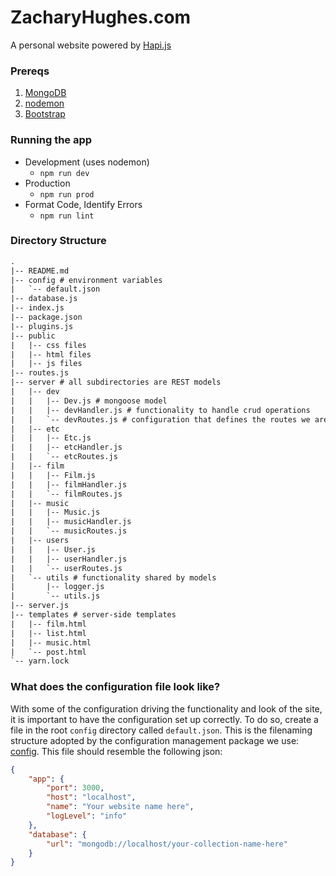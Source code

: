 # ZacharyHughes.com

A personal website powered by [Hapi.js](https://hapijs.com/)

### Prereqs

1. [MongoDB](https://docs.mongodb.com/manual/tutorial/install-mongodb-on-os-x/)
2. [nodemon](https://nodemon.io/)
3. [Bootstrap](https://getbootstrap.com/docs/4.3/getting-started/download/)

### Running the app
- Development (uses nodemon)
    - `npm run dev`
- Production
    - `npm run prod`
- Format Code, Identify Errors
    - `npm run lint`

### Directory Structure

```txt
.
|-- README.md
|-- config # environment variables
|   `-- default.json
|-- database.js
|-- index.js
|-- package.json
|-- plugins.js
|-- public 
|   |-- css files
|   |-- html files
|   |-- js files
|-- routes.js
|-- server # all subdirectories are REST models
|   |-- dev
|   |   |-- Dev.js # mongoose model
|   |   |-- devHandler.js # functionality to handle crud operations
|   |   `-- devRoutes.js # configuration that defines the routes we are providing
|   |-- etc
|   |   |-- Etc.js
|   |   |-- etcHandler.js
|   |   `-- etcRoutes.js
|   |-- film
|   |   |-- Film.js
|   |   |-- filmHandler.js
|   |   `-- filmRoutes.js
|   |-- music
|   |   |-- Music.js
|   |   |-- musicHandler.js
|   |   `-- musicRoutes.js
|   |-- users
|   |   |-- User.js
|   |   |-- userHandler.js
|   |   `-- userRoutes.js
|   `-- utils # functionality shared by models
|       |-- logger.js
|       `-- utils.js
|-- server.js
|-- templates # server-side templates
|   |-- film.html
|   |-- list.html
|   |-- music.html
|   `-- post.html
`-- yarn.lock
```

### What does the configuration file look like?

With some of the configuration driving the functionality and look of the site, it is important to have the configuration 
set up correctly. To do so, create a file in the root `config` directory called `default.json`. This is the filenaming 
structure adopted by the configuration management package we use: [config](https://www.npmjs.com/package/config). This 
file should resemble the following json:

```json
{
    "app": {
        "port": 3000,
        "host": "localhost",
        "name": "Your website name here",
        "logLevel": "info"
    },
    "database": {
        "url": "mongodb://localhost/your-collection-name-here"
    }
}
```
